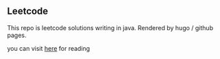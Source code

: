 ## Leetcode
This repo is leetcode solutions writing in java. Rendered by hugo / github pages.

you can visit [here](https://nosugarcoffee.github.io/leetcode) for reading